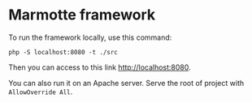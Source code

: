 # Marmotte framework

To run the framework locally, use this command:

```shell
php -S localhost:8080 -t ./src
```

Then you can access to this link [http://localhost:8080](http://localhost:8080).

You can also run it on an Apache server. Serve the root of project with `AllowOverride All`.
